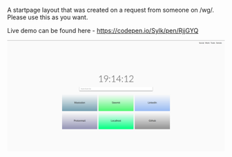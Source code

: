 A startpage layout that was created on a request from someone on /wg/. Please use this as you want.

Live demo can be found here - https://codepen.io/Sylk/pen/RjjGYQ

![Alt text](demo-shot.png?raw=true "Demo Shot")
